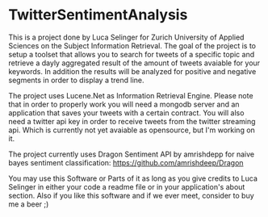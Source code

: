 TwitterSentimentAnalysis
========================

This is a project done by Luca Selinger for Zurich University of Applied Sciences on the Subject Information Retrieval.
The goal of the project is to setup a toolset that allows you to search for tweets of a specific topic and retrieve a dayly aggregated result of the amount of tweets avaiable for your keywords.
In addition the results will be analyzed for positive and negative segments in order to display a trend line.

The project uses Lucene.Net as Information Retrieval Engine.
Please note that in order to properly work you will need a mongodb server and an application that saves your tweets with a certain contract. You will also need a twitter api key in order to receive tweets from the twitter streaming api.
Which is currently not yet avaiable as opensource, but I'm working on it.

The project currently uses Dragon Sentiment API by amrishdepp for naive bayes sentiment classification:
https://github.com/amrishdeep/Dragon

You may use this Software or Parts of it as long as you give credits to Luca Selinger in either your code a readme file or in your application's about section.
Also if you like this software and if we ever meet, consider to buy me a beer ;)
